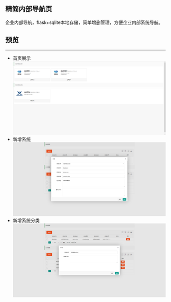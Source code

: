 ## 精简内部导航页

企业内部导航，flask+sqlite本地存储，简单增删管理，方便企业内部系统导航。

## 预览

----------------------------

- 首页展示
  ![img_2.png](img_2.png)
- 新增系统
  ![img.png](img.png)
- 新增系统分类
  ![img_1.png](img_1.png)